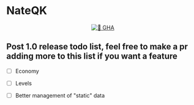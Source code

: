 # NateQK

<p align="center">
  <a href="https://github.com/RaidyQK/NateQK/actions/workflows/runner.yml">
    <img src="https://github.com/NateQK/NateQK/actions/workflows/runner.yml/badge.svg" alt="🔗 GHA">
  </a>
</p>


## Post 1.0 release todo list, feel free to make a pr adding more to this list if you want a feature
- [ ] Economy
- [ ] Levels
- [ ] Better management of "static" data

